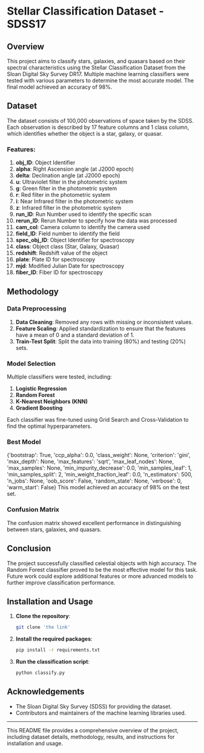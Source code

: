 
# Stellar Classification Dataset - SDSS17

## Overview

This project aims to classify stars, galaxies, and quasars based on their spectral characteristics using the Stellar Classification Dataset from the Sloan Digital Sky Survey DR17. Multiple machine learning classifiers were tested with various parameters to determine the most accurate model. The final model achieved an accuracy of 98%.

## Dataset

The dataset consists of 100,000 observations of space taken by the SDSS. Each observation is described by 17 feature columns and 1 class column, which identifies whether the object is a star, galaxy, or quasar.

### Features:
1. **obj_ID**: Object Identifier
2. **alpha**: Right Ascension angle (at J2000 epoch)
3. **delta**: Declination angle (at J2000 epoch)
4. **u**: Ultraviolet filter in the photometric system
5. **g**: Green filter in the photometric system
6. **r**: Red filter in the photometric system
7. **i**: Near Infrared filter in the photometric system
8. **z**: Infrared filter in the photometric system
9. **run_ID**: Run Number used to identify the specific scan
10. **rerun_ID**: Rerun Number to specify how the data was processed
11. **cam_col**: Camera column to identify the camera used
12. **field_ID**: Field number to identify the field
13. **spec_obj_ID**: Object Identifier for spectroscopy
14. **class**: Object class (Star, Galaxy, Quasar)
15. **redshift**: Redshift value of the object
16. **plate**: Plate ID for spectroscopy
17. **mjd**: Modified Julian Date for spectroscopy
18. **fiber_ID**: Fiber ID for spectroscopy

## Methodology

### Data Preprocessing
1. **Data Cleaning**: Removed any rows with missing or inconsistent values.
2. **Feature Scaling**: Applied standardization to ensure that the features have a mean of 0 and a standard deviation of 1.
3. **Train-Test Split**: Split the data into training (80%) and testing (20%) sets.

### Model Selection
Multiple classifiers were tested, including:
1. **Logistic Regression**
2. **Random Forest**
3. **K-Nearest Neighbors (KNN)**
4. **Gradient Boosting**

Each classifier was fine-tuned using Grid Search and Cross-Validation to find the optimal hyperparameters.

### Best Model
{'bootstrap': True,
 'ccp_alpha': 0.0,
 'class_weight': None,
 'criterion': 'gini',
 'max_depth': None,
 'max_features': 'sqrt',
 'max_leaf_nodes': None,
 'max_samples': None,
 'min_impurity_decrease': 0.0,
 'min_samples_leaf': 1,
 'min_samples_split': 2,
 'min_weight_fraction_leaf': 0.0,
 'n_estimators': 500,
 'n_jobs': None,
 'oob_score': False,
 'random_state': None,
 'verbose': 0,
 'warm_start': False}
This model achieved an accuracy of 98% on the test set.


### Confusion Matrix
The confusion matrix showed excellent performance in distinguishing between stars, galaxies, and quasars.

## Conclusion

The project successfully classified celestial objects with high accuracy. The Random Forest classifier proved to be the most effective model for this task. Future work could explore additional features or more advanced models to further improve classification performance.

## Installation and Usage

1. **Clone the repository**:
    ```bash
    git clone 'the link'
    ```
2. **Install the required packages**:
    ```bash
    pip install -r requirements.txt
    ```
3. **Run the classification script**:
    ```bash
    python classify.py
    ```

## Acknowledgements

- The Sloan Digital Sky Survey (SDSS) for providing the dataset.
- Contributors and maintainers of the machine learning libraries used.

---

This README file provides a comprehensive overview of the project, including dataset details, methodology, results, and instructions for installation and usage.
